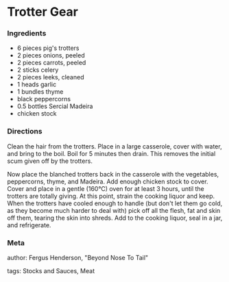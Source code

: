 # Trotter Gear

### Ingredients
 * 6 pieces pig's trotters
 * 2 pieces onions, peeled
 * 2 pieces carrots, peeled
 * 2 sticks celery
 * 2 pieces leeks, cleaned
 * 1 heads garlic
 * 1 bundles thyme
 * black peppercorns
 * 0.5 bottles Sercial Madeira
 * chicken stock

### Directions

Clean the hair from the trotters. Place in a large casserole, cover with water, and bring to the boil. Boil for 5 minutes then drain. This removes the initial scum given off by the trotters.

Now place the blanched trotters back in the casserole with the vegetables, peppercorns, thyme, and Madeira. Add enough chicken stock to cover. Cover and place in a gentle (160℃) oven for at least 3 hours, until the trotters are totally giving. At this point, strain the cooking liquor and keep. When the trotters have cooled enough to handle (but don't let them go cold, as they become much harder to deal with) pick off all the flesh, fat and skin off them, tearing the skin into shreds. Add to the cooking liquor, seal in a jar, and refrigerate.

### Meta
author: Fergus Henderson, "Beyond Nose To Tail"

tags: Stocks and Sauces, Meat

